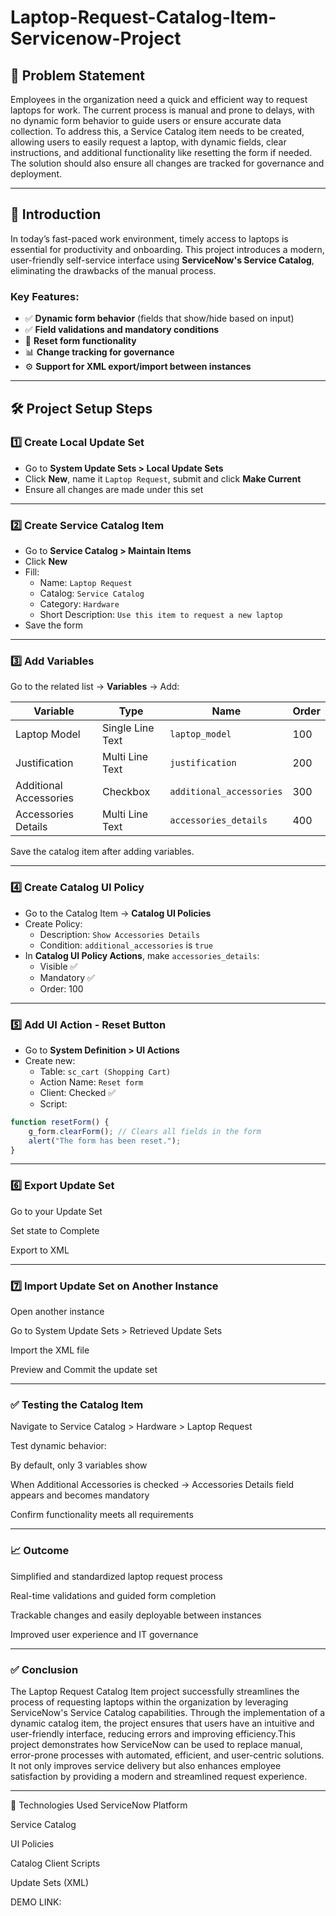 # Laptop-Request-Catalog-Item-Servicenow-Project

## 📌 Problem Statement

Employees in the organization need a quick and efficient way to request laptops for work. The current process is manual and prone to delays, with no dynamic form behavior to guide users or ensure accurate data collection. To address this, a Service Catalog item needs to be created, allowing users to easily request a laptop, with dynamic fields, clear instructions, and additional functionality like resetting the form if needed. The solution should also ensure all changes are tracked for governance and deployment.

---

## 📘 Introduction

In today’s fast-paced work environment, timely access to laptops is essential for productivity and onboarding. This project introduces a modern, user-friendly self-service interface using **ServiceNow's Service Catalog**, eliminating the drawbacks of the manual process.

### Key Features:
- ✅ **Dynamic form behavior** (fields that show/hide based on input)
- ✅ **Field validations and mandatory conditions**
- 🔁 **Reset form functionality**
- 📊 **Change tracking for governance**
- ⚙️ **Support for XML export/import between instances**

---

## 🛠️ Project Setup Steps

### 1️⃣ Create Local Update Set
- Go to **System Update Sets > Local Update Sets**
- Click **New**, name it `Laptop Request`, submit and click **Make Current**
- Ensure all changes are made under this set

---

### 2️⃣ Create Service Catalog Item
- Go to **Service Catalog > Maintain Items**
- Click **New**  
- Fill:
  - Name: `Laptop Request`
  - Catalog: `Service Catalog`
  - Category: `Hardware`
  - Short Description: `Use this item to request a new laptop`
- Save the form

---

### 3️⃣ Add Variables
Go to the related list → **Variables** → Add:

| Variable | Type            | Name                  | Order |
|----------|-----------------|-----------------------|-------|
| Laptop Model           | Single Line Text  | `laptop_model`          | 100   |
| Justification          | Multi Line Text   | `justification`         | 200   |
| Additional Accessories | Checkbox          | `additional_accessories`| 300   |
| Accessories Details    | Multi Line Text   | `accessories_details`   | 400   |

Save the catalog item after adding variables.

---

### 4️⃣ Create Catalog UI Policy
- Go to the Catalog Item → **Catalog UI Policies**
- Create Policy:
  - Description: `Show Accessories Details`
  - Condition: `additional_accessories` is `true`
- In **Catalog UI Policy Actions**, make `accessories_details`:
  - Visible ✅
  - Mandatory ✅
  - Order: 100

---
### 5️⃣ Add UI Action - Reset Button
- Go to **System Definition > UI Actions**
- Create new:
  - Table: `sc_cart (Shopping Cart)`
  - Action Name: `Reset form`
  - Client: Checked ✅
  - Script:
```javascript
function resetForm() {
    g_form.clearForm(); // Clears all fields in the form
    alert("The form has been reset.");
}
`````
---
### 6️⃣ Export Update Set
Go to your Update Set

Set state to Complete

Export to XML

---

### 7️⃣ Import Update Set on Another Instance
Open another instance

Go to System Update Sets > Retrieved Update Sets

Import the XML file

Preview and Commit the update set

---

### ✅ Testing the Catalog Item
Navigate to Service Catalog > Hardware > Laptop Request

Test dynamic behavior:

By default, only 3 variables show

When Additional Accessories is checked → Accessories Details field appears and becomes mandatory

Confirm functionality meets all requirements

---

### 📈 Outcome
Simplified and standardized laptop request process

Real-time validations and guided form completion

Trackable changes and easily deployable between instances

Improved user experience and IT governance

---

### ✅ Conclusion
 The Laptop Request Catalog Item project successfully streamlines the process of requesting laptops within the organization by leveraging ServiceNow's Service Catalog capabilities. Through the implementation of a dynamic catalog item, the project ensures that users have an intuitive and user-friendly interface, reducing errors and improving efficiency.This project demonstrates how ServiceNow can be used to replace manual, error-prone processes with automated, efficient, and user-centric solutions. It not only improves service delivery but also enhances employee satisfaction by providing a modern and streamlined request experience.

---

📂 Technologies Used
ServiceNow Platform

Service Catalog

UI Policies

Catalog Client Scripts

Update Sets (XML)

DEMO LINK:
